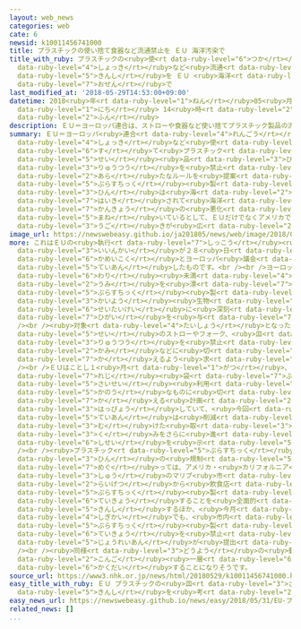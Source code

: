 ```yaml
---
layout: web_news
categories: web
cate: 6
newsid: k10011456741000
title: プラスチックの使い捨て食器など流通禁止を ＥＵ 海洋汚染で
title_with_ruby: プラスチックの<ruby>使<rt data-ruby-level="6">つか</rt></ruby>い<ruby>捨<rt data-ruby-level="6">す</rt></ruby>て<ruby>食器<rt
  data-ruby-level="4">しょっき</rt></ruby>など<ruby>流通<rt data-ruby-level="3">りゅうつう</rt></ruby><ruby>禁止<rt
  data-ruby-level="5">きんし</rt></ruby>を ＥＵ <ruby>海洋<rt data-ruby-level="3">かいよう</rt></ruby><ruby>汚染<rt
  data-ruby-level="7">おせん</rt></ruby>で
last_modified_at: '2018-05-29T14:53:00+09:00'
datetime: 2018<ruby>年<rt data-ruby-level="1">ねん</rt></ruby>05<ruby>月<rt data-ruby-level="1">がつ</rt></ruby>29<ruby>日<rt
  data-ruby-level="1">にち</rt></ruby> 14<ruby>時<rt data-ruby-level="2">じ</rt></ruby>53<ruby>分<rt
  data-ruby-level="2">ふん</rt></ruby>
description: ＥＵ＝ヨーロッパ連合は、ストローや食器など使い捨てプラスチック製品の流通を禁止する新たなルールを提案しました。プラスチック製品は海に廃棄されて海洋環境の悪化を招いているとして、ＥＵだけでなくアメリカでも同様の動きが広がっています。
summary: ＥＵ＝ヨーロッパ<ruby>連合<rt data-ruby-level="4">れんごう</rt></ruby>は、ストローや<ruby>食器<rt
  data-ruby-level="4">しょっき</rt></ruby>など<ruby>使<rt data-ruby-level="6">つか</rt></ruby>い<ruby>捨<rt
  data-ruby-level="6">す</rt></ruby>て<ruby>プラスチック<rt data-ruby-level="5">ぷらすちっく</rt></ruby><ruby>製<rt
  data-ruby-level="5">せい</rt></ruby><ruby>品<rt data-ruby-level="3">ひん</rt></ruby>の<ruby>流通<rt
  data-ruby-level="3">りゅうつう</rt></ruby>を<ruby>禁止<rt data-ruby-level="5">きんし</rt></ruby>する<ruby>新<rt
  data-ruby-level="2">あら</rt></ruby>たなルールを<ruby>提案<rt data-ruby-level="5">ていあん</rt></ruby>しました。<ruby>プラスチック<rt
  data-ruby-level="5">ぷらすちっく</rt></ruby><ruby>製<rt data-ruby-level="5">せい</rt></ruby><ruby>品<rt
  data-ruby-level="3">ひん</rt></ruby>は<ruby>海<rt data-ruby-level="2">うみ</rt></ruby>に<ruby>廃棄<rt
  data-ruby-level="7">はいき</rt></ruby>されて<ruby>海洋<rt data-ruby-level="3">かいよう</rt></ruby><ruby>環境<rt
  data-ruby-level="7">かんきょう</rt></ruby>の<ruby>悪化<rt data-ruby-level="3">あっか</rt></ruby>を<ruby>招<rt
  data-ruby-level="5">まね</rt></ruby>いているとして、ＥＵだけでなくアメリカでも<ruby>同様<rt data-ruby-level="3">どうよう</rt></ruby>の<ruby>動<rt
  data-ruby-level="3">うご</rt></ruby>きが<ruby>広<rt data-ruby-level="2">ひろ</rt></ruby>がっています。
image_url: https://newswebeasy.github.io/ja201805/news/web/image/2018/05/29/K10011456741_1805291200_1805291200_01_02.jpg
more: これはＥＵの<ruby>執行<rt data-ruby-level="7">しっこう</rt></ruby><ruby>機関<rt data-ruby-level="4">きかん</rt></ruby>にあたるヨーロッパ<ruby>委員会<rt
  data-ruby-level="3">いいんかい</rt></ruby>が２８<ruby>日<rt data-ruby-level="1">にち</rt></ruby>、<ruby>加盟国<rt
  data-ruby-level="6">かめいこく</rt></ruby>とヨーロッパ<ruby>議会<rt data-ruby-level="4">ぎかい</rt></ruby>に<ruby>提案<rt
  data-ruby-level="5">ていあん</rt></ruby>したものです。<br /><br />ヨーロッパ<ruby>委員会<rt data-ruby-level="3">いいんかい</rt></ruby>は、プラスチックゴミはリサイクルが３<ruby>割<rt
  data-ruby-level="6">わり</rt></ruby><ruby>未満<rt data-ruby-level="4">みまん</rt></ruby>にとどまっているほか、<ruby>海<rt
  data-ruby-level="2">うみ</rt></ruby>を<ruby>漂<rt data-ruby-level="7">ただよ</rt></ruby>うゴミの８５％は<ruby>プラスチック<rt
  data-ruby-level="5">ぷらすちっく</rt></ruby><ruby>製<rt data-ruby-level="5">せい</rt></ruby>で、<ruby>海洋<rt
  data-ruby-level="3">かいよう</rt></ruby><ruby>生物<rt data-ruby-level="3">せいぶつ</rt></ruby>の<ruby>生態系<rt
  data-ruby-level="6">せいたいけい</rt></ruby>に<ruby>深刻<rt data-ruby-level="6">しんこく</rt></ruby>な<ruby>被害<rt
  data-ruby-level="7">ひがい</rt></ruby>を<ruby>与<rt data-ruby-level="7">あた</rt></ruby>えているとしています。<br
  /><br /><ruby>対象<rt data-ruby-level="4">たいしょう</rt></ruby>となったのは<ruby>プラスチック<rt data-ruby-level="5">ぷらすちっく</rt></ruby><ruby>製<rt
  data-ruby-level="5">せい</rt></ruby>のストローやフォーク、<ruby>皿<rt data-ruby-level="3">さら</rt></ruby>などで、<ruby>流通<rt
  data-ruby-level="3">りゅうつう</rt></ruby>を<ruby>禁止<rt data-ruby-level="5">きんし</rt></ruby>し、<ruby>紙<rt
  data-ruby-level="2">かみ</rt></ruby>などに<ruby>切<rt data-ruby-level="7">き</rt></ruby>り<ruby>替<rt
  data-ruby-level="7">か</rt></ruby>えるよう<ruby>求<rt data-ruby-level="4">もと</rt></ruby>めています。<br
  /><br />ＥＵはことし１<ruby>月<rt data-ruby-level="1">がつ</rt></ruby>、２０３０<ruby>年<rt data-ruby-level="1">ねん</rt></ruby>までに<ruby>レジ<rt
  data-ruby-level="7">れじ</rt></ruby><ruby>袋<rt data-ruby-level="7">ぶくろ</rt></ruby>などをすべて<ruby>再生<rt
  data-ruby-level="5">さいせい</rt></ruby><ruby>利用<rt data-ruby-level="4">りよう</rt></ruby><ruby>可能<rt
  data-ruby-level="5">かのう</rt></ruby>なものに<ruby>切<rt data-ruby-level="7">き</rt></ruby>り<ruby>替<rt
  data-ruby-level="7">か</rt></ruby>える<ruby>計画<rt data-ruby-level="2">けいかく</rt></ruby>を<ruby>発表<rt
  data-ruby-level="3">はっぴょう</rt></ruby>していて、<ruby>今回<rt data-ruby-level="2">こんかい</rt></ruby>の<ruby>提案<rt
  data-ruby-level="5">ていあん</rt></ruby>は<ruby>削減<rt data-ruby-level="7">さくげん</rt></ruby>に<ruby>向<rt
  data-ruby-level="3">む</rt></ruby>けた<ruby>取<rt data-ruby-level="3">と</rt></ruby>り<ruby>組<rt
  data-ruby-level="3">く</rt></ruby>みをさらに<ruby>進<rt data-ruby-level="3">すす</rt></ruby>める<ruby>姿勢<rt
  data-ruby-level="6">しせい</rt></ruby>を<ruby>示<rt data-ruby-level="5">しめ</rt></ruby>すものです。<br
  /><br /><ruby>プラスチック<rt data-ruby-level="5">ぷらすちっく</rt></ruby><ruby>製<rt data-ruby-level="5">せい</rt></ruby><ruby>品<rt
  data-ruby-level="3">ひん</rt></ruby>の<ruby>規制<rt data-ruby-level="5">きせい</rt></ruby>を<ruby>巡<rt
  data-ruby-level="7">めぐ</rt></ruby>っては、アメリカ・<ruby>カリフォルニア<rt data-ruby-level="3">かりふぉるにあ</rt></ruby><ruby>州<rt
  data-ruby-level="3">しゅう</rt></ruby>のマリブ<ruby>市<rt data-ruby-level="2">し</rt></ruby>が<ruby>来月<rt
  data-ruby-level="2">らいげつ</rt></ruby>から<ruby>飲食店<rt data-ruby-level="3">いんしょくてん</rt></ruby>が<ruby>プラスチック<rt
  data-ruby-level="5">ぷらすちっく</rt></ruby><ruby>製<rt data-ruby-level="5">せい</rt></ruby>ストローを<ruby>提供<rt
  data-ruby-level="6">ていきょう</rt></ruby>することを<ruby>全面的<rt data-ruby-level="4">ぜんめんてき</rt></ruby>に<ruby>禁止<rt
  data-ruby-level="5">きんし</rt></ruby>するほか、<ruby>今月<rt data-ruby-level="2">こんげつ</rt></ruby>、ニューヨーク<ruby>市議会<rt
  data-ruby-level="4">しぎかい</rt></ruby>でも、<ruby>市内<rt data-ruby-level="2">しない</rt></ruby>のカフェやレストランで<ruby>プラスチック<rt
  data-ruby-level="5">ぷらすちっく</rt></ruby><ruby>製<rt data-ruby-level="5">せい</rt></ruby>のストローの<ruby>提供<rt
  data-ruby-level="6">ていきょう</rt></ruby>を<ruby>禁止<rt data-ruby-level="5">きんし</rt></ruby>する<ruby>条例案<rt
  data-ruby-level="5">じょうれいあん</rt></ruby>が<ruby>提出<rt data-ruby-level="5">ていしゅつ</rt></ruby>されました。<br
  /><br /><ruby>同様<rt data-ruby-level="3">どうよう</rt></ruby>の<ruby>動<rt data-ruby-level="3">うご</rt></ruby>きは、<ruby>今後<rt
  data-ruby-level="2">こんご</rt></ruby><ruby>一層<rt data-ruby-level="6">いっそう</rt></ruby><ruby>拡大<rt
  data-ruby-level="6">かくだい</rt></ruby>することになりそうです。
source_url: https://www3.nhk.or.jp/news/html/20180529/k10011456741000.html
easy_title_with_ruby: ＥＵ プラスチックの<ruby>皿<rt data-ruby-level="3">さら</rt></ruby>やストローなどの<ruby>禁止<rt
  data-ruby-level="5">きんし</rt></ruby>を<ruby>考<rt data-ruby-level="2">かんが</rt></ruby>える
easy_news_url: https://newswebeasy.github.io/news/easy/2018/05/31/EU-プラスチックの皿やストローなどの禁止を考える
related_news: []
...
```

